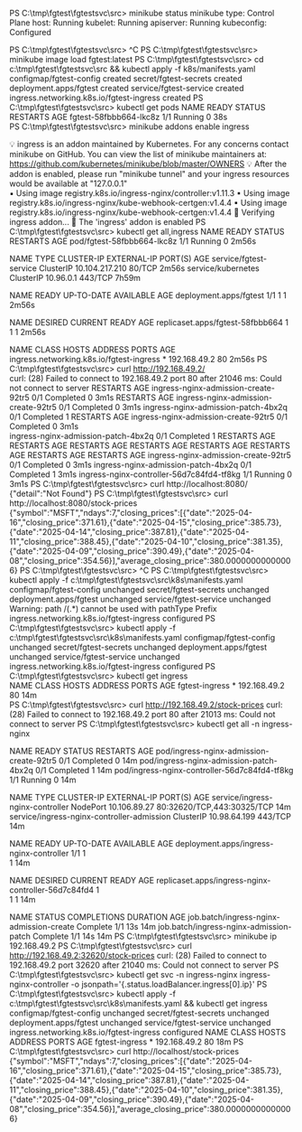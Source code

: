 PS C:\tmp\fgtest\fgtestsvc\src> minikube status
minikube
type: Control Plane
host: Running
kubelet: Running
apiserver: Running
kubeconfig: Configured

PS C:\tmp\fgtest\fgtestsvc\src> ^C
PS C:\tmp\fgtest\fgtestsvc\src> minikube image load fgtest:latest
PS C:\tmp\fgtest\fgtestsvc\src> cd c:\tmp\fgtest\fgtestsvc\src && kubectl apply -f k8s/manifests.yaml
configmap/fgtest-config created
secret/fgtest-secrets created
deployment.apps/fgtest created
service/fgtest-service created
ingress.networking.k8s.io/fgtest-ingress created
PS C:\tmp\fgtest\fgtestsvc\src> kubectl get pods 
NAME                     READY   STATUS    RESTARTS   AGE
fgtest-58fbbb664-lkc8z   1/1     Running   0          38s     
PS C:\tmp\fgtest\fgtestsvc\src> minikube addons enable ingress

💡  ingress is an addon maintained by Kubernetes. For any concerns contact minikube on GitHub.
You can view the list of minikube maintainers at: https://github.com/kubernetes/minikube/blob/master/OWNERS
💡  After the addon is enabled, please run "minikube tunnel" and your ingress resources would be available at "127.0.0.1"   
    ▪ Using image registry.k8s.io/ingress-nginx/controller:v1.11.3
    ▪ Using image registry.k8s.io/ingress-nginx/kube-webhook-certgen:v1.4.4
    ▪ Using image registry.k8s.io/ingress-nginx/kube-webhook-certgen:v1.4.4
🔎  Verifying ingress addon...
🌟  The 'ingress' addon is enabled
PS C:\tmp\fgtest\fgtestsvc\src> kubectl get all,ingress
NAME                         READY   STATUS    RESTARTS   AGE
pod/fgtest-58fbbb664-lkc8z   1/1     Running   0          2m56s

NAME                     TYPE        CLUSTER-IP       EXTERNAL-IP   PORT(S)   AGE
service/fgtest-service   ClusterIP   10.104.217.210   <none>        80/TCP    2m56s
service/kubernetes       ClusterIP   10.96.0.1        <none>        443/TCP   7h59m

NAME                     READY   UP-TO-DATE   AVAILABLE   AGE 
deployment.apps/fgtest   1/1     1            1           2m56s

NAME                               DESIRED   CURRENT   READY   AGE
replicaset.apps/fgtest-58fbbb664   1         1         1       2m56s

NAME                                       CLASS    HOSTS   ADDRESS        PORTS   AGE
ingress.networking.k8s.io/fgtest-ingress   <none>   *       192.168.49.2   80      2m56s
PS C:\tmp\fgtest\fgtestsvc\src> curl http://192.168.49.2/     
curl: (28) Failed to connect to 192.168.49.2 port 80 after 21046 ms: Could not connect to server
  RESTARTS   AGE
ingress-nginx-admission-create-92tr5        0/1     Completed   0          3m1s
  RESTARTS   AGE
ingress-nginx-admission-create-92tr5        0/1     Completed   0          3m1s
ingress-nginx-admission-patch-4bx2q         0/1     Completed   1        RESTARTS   AGE
ingress-nginx-admission-create-92tr5        0/1     Completed   0          3m1s       
ingress-nginx-admission-patch-4bx2q         0/1     Completed   1        RESTARTS   AGE
  RESTARTS   AGE
  RESTARTS   AGE
  RESTARTS   AGE
  RESTARTS   AGE
  RESTARTS   AGE
  RESTARTS   AGE
  RESTARTS   AGE
ingress-nginx-admission-create-92tr5        0/1     Completed   0          3m1s
ingress-nginx-admission-patch-4bx2q         0/1     Completed   1          3m1s
ingress-nginx-controller-56d7c84fd4-tf8kg   1/1     Running     0          3m1s
PS C:\tmp\fgtest\fgtestsvc\src> curl http://localhost:8080/     
{"detail":"Not Found"}
PS C:\tmp\fgtest\fgtestsvc\src> curl http://localhost:8080/stock-prices
{"symbol":"MSFT","ndays":7,"closing_prices":[{"date":"2025-04-16","closing_price":371.61},{"date":"2025-04-15","closing_price":385.73},{"date":"2025-04-14","closing_price":387.81},{"date":"2025-04-11","closing_price":388.45},{"date":"2025-04-10","closing_price":381.35},{"date":"2025-04-09","closing_price":390.49},{"date":"2025-04-08","closing_price":354.56}],"average_closing_price":380.00000000000006}
PS C:\tmp\fgtest\fgtestsvc\src> ^C
PS C:\tmp\fgtest\fgtestsvc\src> kubectl apply -f c:\tmp\fgtest\fgtestsvc\src\k8s\manifests.yaml
configmap/fgtest-config unchanged
secret/fgtest-secrets unchanged
deployment.apps/fgtest unchanged
service/fgtest-service unchanged
Warning: path /(.*) cannot be used with pathType Prefix
ingress.networking.k8s.io/fgtest-ingress configured
PS C:\tmp\fgtest\fgtestsvc\src> kubectl apply -f c:\tmp\fgtest\fgtestsvc\src\k8s\manifests.yaml
configmap/fgtest-config unchanged
secret/fgtest-secrets unchanged
deployment.apps/fgtest unchanged
service/fgtest-service unchanged
ingress.networking.k8s.io/fgtest-ingress configured
PS C:\tmp\fgtest\fgtestsvc\src> kubectl get ingress             
NAME             CLASS    HOSTS   ADDRESS        PORTS   AGE
fgtest-ingress   <none>   *       192.168.49.2   80      14m    
PS C:\tmp\fgtest\fgtestsvc\src> curl http://192.168.49.2/stock-prices
curl: (28) Failed to connect to 192.168.49.2 port 80 after 21013 ms: Could not connect to server
PS C:\tmp\fgtest\fgtestsvc\src> kubectl get all -n ingress-nginx

NAME                                            READY   STATUS      RESTARTS   AGE
pod/ingress-nginx-admission-create-92tr5        0/1     Completed   0          14m
pod/ingress-nginx-admission-patch-4bx2q         0/1     Completed   1          14m
pod/ingress-nginx-controller-56d7c84fd4-tf8kg   1/1     Running     0          14m

NAME                                         TYPE        CLUSTER-IP     EXTERNAL-IP   PORT(S)                      AGE
service/ingress-nginx-controller             NodePort    10.106.89.27   <none>        80:32620/TCP,443:30325/TCP   14m
service/ingress-nginx-controller-admission   ClusterIP   10.98.64.199   <none>        443/TCP                      14m

NAME                                       READY   UP-TO-DATE   AVAILABLE   AGE
deployment.apps/ingress-nginx-controller   1/1     1            
1           14m

NAME                                                  DESIRED   CURRENT   READY   AGE
replicaset.apps/ingress-nginx-controller-56d7c84fd4   1         
1         1       14m

NAME                                       STATUS     COMPLETIONS   DURATION   AGE
job.batch/ingress-nginx-admission-create   Complete   1/1           13s        14m
job.batch/ingress-nginx-admission-patch    Complete   1/1           14s        14m
PS C:\tmp\fgtest\fgtestsvc\src> minikube ip                     
192.168.49.2
PS C:\tmp\fgtest\fgtestsvc\src> curl http://192.168.49.2:32620/stock-prices
curl: (28) Failed to connect to 192.168.49.2 port 32620 after 21040 ms: Could not connect to server
PS C:\tmp\fgtest\fgtestsvc\src> kubectl get svc -n ingress-nginx ingress-nginx-controller -o jsonpath='{.status.loadBalancer.ingress[0].ip}'
PS C:\tmp\fgtest\fgtestsvc\src> kubectl apply -f c:\tmp\fgtest\fgtestsvc\src\k8s\manifests.yaml && kubectl get ingress
configmap/fgtest-config unchanged
secret/fgtest-secrets unchanged
deployment.apps/fgtest unchanged
service/fgtest-service unchanged
ingress.networking.k8s.io/fgtest-ingress configured
NAME             CLASS    HOSTS   ADDRESS        PORTS   AGE
fgtest-ingress   <none>   *       192.168.49.2   80      18m
PS C:\tmp\fgtest\fgtestsvc\src> curl http://localhost/stock-prices
{"symbol":"MSFT","ndays":7,"closing_prices":[{"date":"2025-04-16","closing_price":371.61},{"date":"2025-04-15","closing_price":385.73},{"date":"2025-04-14","closing_price":387.81},{"date":"2025-04-11","closing_price":388.45},{"date":"2025-04-10","closing_price":381.35},{"date":"2025-04-09","closing_price":390.49},{"date":"2025-04-08","closing_price":354.56}],"average_closing_price":380.00000000000006}
